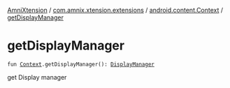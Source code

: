 [AmniXtension](../../index.md) / [com.amnix.xtension.extensions](../index.md) / [android.content.Context](index.md) / [getDisplayManager](./get-display-manager.md)

# getDisplayManager

`fun `[`Context`](https://developer.android.com/reference/android/content/Context.html)`.getDisplayManager(): `[`DisplayManager`](https://developer.android.com/reference/android/hardware/display/DisplayManager.html)

get Display manager

